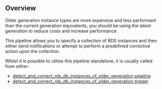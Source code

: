 ## Overview

Older generation instance types are more expensive and less performant than the current generation equivalents, you should be using the latest generation to reduce costs and increase performance. 

This pipeline allows you to specify a collection of RDS instances and then either send notifications or attempt to perform a predefined corrective action upon the collection.

Whilst it is possible to utilise this pipeline standalone, it is usually called from either:
- [detect_and_correct_rds_db_instances_of_older_generation pipeline](https://hub.flowpipe.io/mods/turbot/aws_thrifty/pipelines/aws_thrifty.pipeline.detect_and_correct_rds_db_instances_of_older_generation)
- [detect_and_correct_rds_db_instances_of_older_generation trigger](https://hub.flowpipe.io/mods/turbot/aws_thrifty/triggers/aws_thrifty.trigger.query.detect_and_correct_rds_db_instances_of_older_generation)
